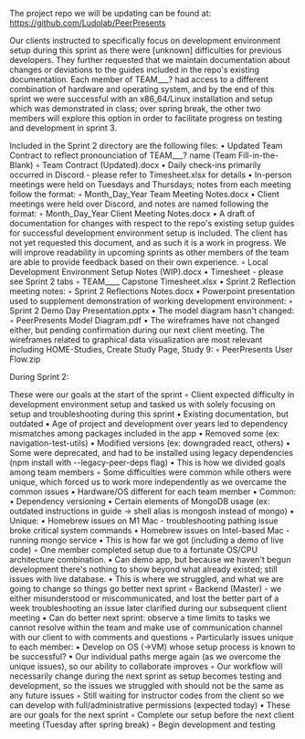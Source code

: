 The project repo we will be updating can be found at: https://github.com/Ludolab/PeerPresents

Our clients instructed to specifically focus on development environment setup during this sprint as there were [unknown] difficulties for previous developers. They further requested that we maintain documentation about changes or deviations to the guides included in the repo's existing documentation. Each member of TEAM___? had access to a different combination of hardware and operating system, and by the end of this sprint we were successful with an x86_64/Linux installation and setup which was demonstrated in class; over spring break, the other two members will explore this option in order to facilitate progress on testing and development in sprint 3.

Included in the Sprint 2 directory are the following files:
    • Updated Team Contract to reflect pronounciation of TEAM___? name (Team Fill-in-the-Blank)
        ◦ Team Contract (Updated).docx
    • Daily check-ins primarily occurred in Discord - please refer to Timesheet.xlsx for details
    • In-person meetings were held on Tuesdays and Thursdays; notes from each meeting follow the format:
        ◦ Month_Day_Year Team Meeting Notes.docx
    • Client meetings were held over Discord, and notes are named following the format:
        ◦ Month_Day_Year Client Meeting Notes.docx
    • A draft of documentation for changes with respect to the repo's existing setup guides for successful development environment setup is included. The client has not yet requested this document, and as such it is a work in progress. We will improve readability in upcoming sprints as other members of the team are able to provide feedback based on their own experience.
        ◦ Local Development Environment Setup Notes (WIP).docx
    • Timesheet - please see Sprint 2 tabs
        ◦ TEAM____ Capstone Timesheet.xlsx
    • Sprint 2 Reflection meeting notes:
        ◦ Sprint 2 Reflections Notes.docx
    • Powerpoint presentation used to supplement demonstration of working development environment:
        ◦ Sprint 2 Demo Day Presentation.pptx
    • The model diagram hasn't changed:
        ◦ PeerPresents Model Diagram.pdf
    • The wireframes have not changed either, but pending confirmation during our next client meeting. The wireframes related to graphical data visualization are most relevant including HOME-Studies, Create Study Page, Study 9:
        ◦ PeerPresents User Flow.zip

During Sprint 2:

These were our goals at the start of the sprint
        ◦ Client expected difficulty in development environment setup and tasked us with solely focusing on setup and troubleshooting during this sprint
            ▪ Existing documentation, but outdated
            ▪ Age of project and development over years led to dependency mismatches among packages included in the app
                • Removed some (ex: navigation-test-utils)
                • Modified versions (ex: downgraded react, others)
                • Some were deprecated, and had to be installed using legacy dependencies (npm install with --legacy-peer-deps flag)
    • This is how we divided goals among team members
        ◦ Some difficulties were common while others were unique, which forced us to work more independently as we overcame the common issues
            ▪ Hardware/OS different for each team member
            ▪ Common:
                • Dependency versioning
                • Certain elements of MongoDB usage (ex: outdated instructions in guide -> shell alias is mongosh instead of mongo)
            ▪ Unique:
                • Homebrew issues on M1 Mac - troubleshooting pathing issue broke critical system commands
                • Homebrew issues on Intel-based Mac - running mongo service
    • This is how far we got (including a demo of live code)
        ◦ One member completed setup due to a fortunate OS/CPU architecture combination.
            ▪ Can demo app, but because we haven't begun development there's nothing to show beyond what already existed; still issues with live database.
    • This is where we struggled, and what we are going to change so things go better next sprint
        ◦ Backend (Master) - we either misunderstood or miscommunicated, and lost the better part of a week troubleshooting an issue later clarified during our subsequent client meeting
            ▪ Can do better next sprint: observe a time limits to tasks we cannot resolve within the team and make use of communication channel with our client to with comments and questions
        ◦ Particularly issues unique to each member:
            ▪ Develop on OS (->VM) whose setup process is known to be successful?
            ▪ Our individual paths merge again (as we overcome the unique issues), so our ability to collaborate improves
        ◦ Our workflow will necessarily change during the next sprint as setup becomes testing and development, so the issues we struggled with should not be the same as any future issues
        ◦ Still waiting for instructor codes from the client so we can develop with full/administrative permissions (expected today)
    • These are our goals for the next sprint
        ◦ Complete our setup before the next client meeting (Tuesday after spring break)
        ◦ Begin development and testing
